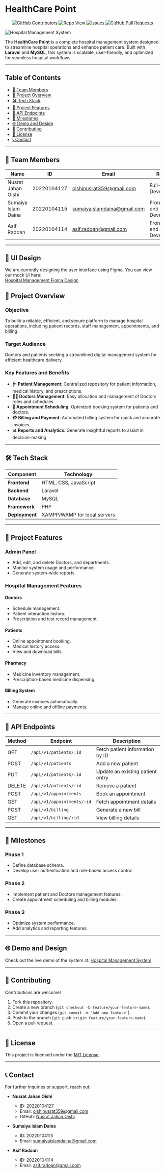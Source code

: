 # HealthCare Point  

<p align="center">
    <a href="https://github.com/nusratjahanoishi/Hospital-Management/graphs/contributors">
      <img alt="GitHub Contributors" src="https://img.shields.io/github/contributors/nusratjahanoishi/Hospital-Management" />
    </a>
    <a href="https://github.com/nusratjahanoishi/Hospital-Management/graphs/traffic">
      <img alt="Repo View" src="https://komarev.com/ghpvc/?username=nusratjahanoishi&label=Profile%20views&color=0e75b6&style=flat" />
    </a>
    <a href="https://github.com/nusratjahanoishi/Hospital-Management/issues">
      <img alt="Issues" src="https://img.shields.io/github/issues/nusratjahanoishi/Hospital-Management?color=0088ff" />
    </a>
    <a href="https://github.com/nusratjahanoishi/Hospital-Management/pulls">
      <img alt="GitHub Pull Requests" src="https://img.shields.io/github/issues-pr/nusratjahanoishi/Hospital-Management?color=0088ff" />
    </a>
</p>

![Hospital Management System](https://github.com/nusratjahanoishi/Hospital-Management/blob/main/green-healthcare-logo-design-with-human-life-symbol-illustration-concept-vector-fotor-2025011111310.png?raw=true)  

The **HealthCare Point** is a complete hospital management system designed to streamline hospital operations and enhance patient care. Built with **Laravel** and **MySQL**, this system is scalable, user-friendly, and optimized for seamless hospital workflows.  

---

## Table of Contents  

- [👥 Team Members](#-team-members)  
- [📄 Project Overview](#-project-overview)  
- [🛠️ Tech Stack](#%EF%B8%8F-tech-stack)  
- [🚀 Project Features](#-project-features)  
- [🔗 API Endpoints](#-api-endpoints)  
- [📅 Milestones](#-milestones)  
- [🌐 Demo and Design](#-demo-and-design)
- [🤝 Contributing](#-contributing)  
- [📜 License](#-license)  
- [📞 Contact](#-contact)  

---

## **👥 Team Members**  

| Name                     | ID           | Email                         | Role                           |
|---------------------------|--------------|-------------------------------|--------------------------------|
| Nusrat Jahan Oishi        | 20220104127  | oishinusrat359@gmail.com      | Full-stack Developer          |
| Sumaiya Islam Daina       | 20220104115  | sumaiyaislamdaina@gmail.com   | Front-end Developer            |
| Asif Radoan               | 20220104114  | asif.radoan@gmail.com         | Front-end Developer           |

---
## 🎨 UI Design  

We are currently designing the user interface using Figma. You can view our mock UI here:  
[Hospital Management Figma Design](https://www.figma.com/design/haGhkv4oEHuJBl6NsBUIdy/Hospital-management)


## **📄 Project Overview**  

### **Objective**  
To build a reliable, efficient, and secure platform to manage hospital operations, including patient records, staff management, appointments, and billing.  

### **Target Audience**  
Doctors and patients seeking a streamlined digital management system for efficient healthcare delivery.  

### **Key Features and Benefits**  
- **🩺 Patient Management**: Centralized repository for patient information, medical history, and prescriptions.  
- **👩‍⚕️ Doctors Management**: Easy allocation and management of Doctors roles and schedules.  
- **📅 Appointment Scheduling**: Optimized booking system for patients and doctors.  
- **💳 Billing and Payment**: Automated billing system for quick and accurate invoices.  
- **📊 Reports and Analytics**: Generate insightful reports to assist in decision-making.  

---

## **🛠️ Tech Stack**  

| Component       | Technology              |
|------------------|--------------------------|
| **Frontend**    | HTML, CSS, JavaScript   |
| **Backend**     | Laravel                     |
| **Database**    | MySQL                   |
| **Framework**   | PHP      |
| **Deployment**  | XAMPP/WAMP for local servers |

---

## **🚀 Project Features**  

### **Admin Panel**  
- Add, edit, and delete Doctors, and departments.  
- Monitor system usage and performance.  
- Generate system-wide reports.  

### **Hospital Management Features**  

#### **Doctors**  
- Schedule management.  
- Patient interaction history.  
- Prescription and test record management.  

#### **Patients**  
- Online appointment booking.  
- Medical history access.  
- View and download bills.  

#### **Pharmacy**  
- Medicine inventory management.  
- Prescription-based medicine dispensing.  

#### **Billing System**  
- Generate invoices automatically.  
- Manage online and offline payments.  

---

## **🔗 API Endpoints**  

| Method | Endpoint                    | Description                            |
|--------|------------------------------|----------------------------------------|
| GET    | `/api/v1/patients/:id`      | Fetch patient information by ID        |
| POST   | `/api/v1/patients`          | Add a new patient                      |
| PUT    | `/api/v1/patients/:id`      | Update an existing patient entry       |
| DELETE | `/api/v1/patients/:id`      | Remove a patient                       |
| POST   | `/api/v1/appointments`      | Book an appointment                    |
| GET    | `/api/v1/appointments/:id`  | Fetch appointment details              |
| POST   | `/api/v1/billing`           | Generate a new bill                    |
| GET    | `/api/v1/billing/:id`       | View billing details                   |

---

## **📅 Milestones**  

### **Phase 1**  
- Define database schema.  
- Develop user authentication and role-based access control.  

### **Phase 2**  
- Implement patient and Doctors management features.  
- Create appointment scheduling and billing modules.  

### **Phase 3**  
- Optimize system performance.  
- Add analytics and reporting features.  

---

## **🌐 Demo and Design** 

Check out the live demo of the system at: [Hospital Management System](http://localhost/Hospital-Management)  

---

## **🤝 Contributing**  

Contributions are welcome!  
1. Fork this repository.  
2. Create a new branch (`git checkout -b feature/your-feature-name`).  
3. Commit your changes (`git commit -m 'Add new feature'`).  
4. Push to the branch (`git push origin feature/your-feature-name`).  
5. Open a pull request.  

---

## **📜 License**  

This project is licensed under the [MIT License](LICENSE).  

---

## **📞 Contact**  

For further inquiries or support, reach out:  
- **Nusrat Jahan Oishi**  
  - ID: 20220104127  
  - Email: oishinusrat359@gmail.com  
  - GitHub: [Nusrat Jahan Oishi](https://github.com/nusratjahanoishi)  

- **Sumaiya Islam Daina**  
  - ID: 20220104115  
  - Email: sumaiyaislamdaina@gmail.com  

- **Asif Radoan**  
  - ID: 20220104114  
  - Email: asif.radoan@gmail.com  
